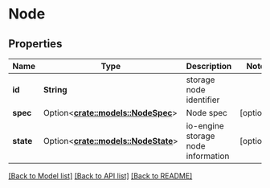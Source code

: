 # Node

## Properties

Name | Type | Description | Notes
------------ | ------------- | ------------- | -------------
**id** | **String** | storage node identifier | 
**spec** | Option<[**crate::models::NodeSpec**](.md)> | Node spec | [optional]
**state** | Option<[**crate::models::NodeState**](.md)> | io-engine storage node information | [optional]


[[Back to Model list]](../README.md#documentation-for-models) [[Back to API list]](../README.md#documentation-for-api-endpoints) [[Back to README]](../README.md)

